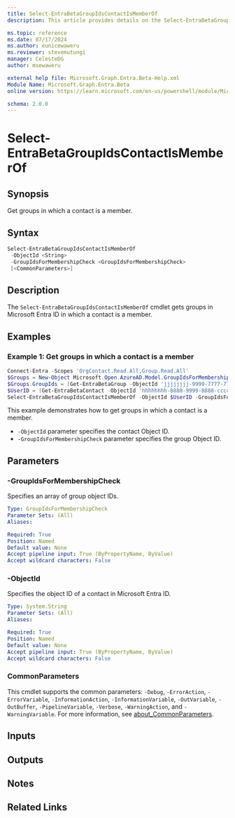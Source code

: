 ```yaml
---
title: Select-EntraBetaGroupIdsContactIsMemberOf
description: This article provides details on the Select-EntraBetaGroupIdsContactIsMemberOf.

ms.topic: reference
ms.date: 07/17/2024
ms.author: eunicewaweru
ms.reviewer: stevemutungi
manager: CelesteDG
author: msewaweru

external help file: Microsoft.Graph.Entra.Beta-Help.xml
Module Name: Microsoft.Graph.Entra.Beta
online version: https://learn.microsoft.com/en-us/powershell/module/Microsoft.Graph.Entra.Beta/Select-EntraBetaGroupIdsContactIsMemberOf

schema: 2.0.0
---
```


# Select-EntraBetaGroupIdsContactIsMemberOf

## Synopsis

Get groups in which a contact is a member.

## Syntax

```powershell
Select-EntraBetaGroupIdsContactIsMemberOf 
 -ObjectId <String>
 -GroupIdsForMembershipCheck <GroupIdsForMembershipCheck> 
 [<CommonParameters>]
```

## Description

The `Select-EntraBetaGroupIdsContactIsMemberOf` cmdlet gets groups in Microsoft Entra ID in which a contact is a member.

## Examples

### Example 1: Get groups in which a contact is a member

```powershell
Connect-Entra -Scopes 'OrgContact.Read.All,Group.Read.All'
$Groups = New-Object Microsoft.Open.AzureAD.Model.GroupIdsForMembershipCheck
$Groups.GroupIds = (Get-EntraBetaGroup -ObjectId 'jjjjjjjj-9999-7777-7777-uuuuuuuuuuuu').ObjectId
$UserID = (Get-EntraBetaContact -ObjectId 'hhhhhhhh-8888-9999-8888-cccccccccccc').ObjectId
Select-EntraBetaGroupIdsContactIsMemberOf -ObjectId $UserID -GroupIdsForMembershipCheck $Groups
```

This example demonstrates how to get groups in which a contact is a member.

- `-ObjectId` parameter specifies the contact Object ID.
- `-GroupIdsForMembershipCheck` parameter specifies the group Object ID.

## Parameters

### -GroupIdsForMembershipCheck

Specifies an array of group object IDs.

```yaml
Type: GroupIdsForMembershipCheck
Parameter Sets: (All)
Aliases:

Required: True
Position: Named
Default value: None
Accept pipeline input: True (ByPropertyName, ByValue)
Accept wildcard characters: False
```

### -ObjectId

Specifies the object ID of a contact in Microsoft Entra ID.

```yaml
Type: System.String
Parameter Sets: (All)
Aliases:

Required: True
Position: Named
Default value: None
Accept pipeline input: True (ByPropertyName, ByValue)
Accept wildcard characters: False
```

### CommonParameters

This cmdlet supports the common parameters: `-Debug`, `-ErrorAction`, `-ErrorVariable`, `-InformationAction`, `-InformationVariable`, `-OutVariable`, `-OutBuffer`, `-PipelineVariable`, `-Verbose`, `-WarningAction`, and `-WarningVariable`. For more information, see [about_CommonParameters](https://go.microsoft.com/fwlink/?LinkID=113216).

## Inputs

## Outputs

## Notes

## Related Links

